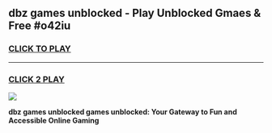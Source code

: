 
## dbz games unblocked - Play Unblocked Gmaes & Free #o42iu
<h3>
<a href="https://news.freeplayer.one?title=dbz_games_unblocked&ref=26F">CLICK TO PLAY</a></h3>
<hr>

<h3>
<a href="https://news.freeplayer.one?title=dbz_games_unblocked&ref=26F">CLICK 2 PLAY</a>
  
</h3>

<a href="https://news.freeplayer.one?title=dbz_games_unblocked&ref=26F/"><img src="https://clearcache.store/games.png"></a>


**dbz games unblocked games unblocked: Your Gateway to Fun and Accessible Online Gaming**
